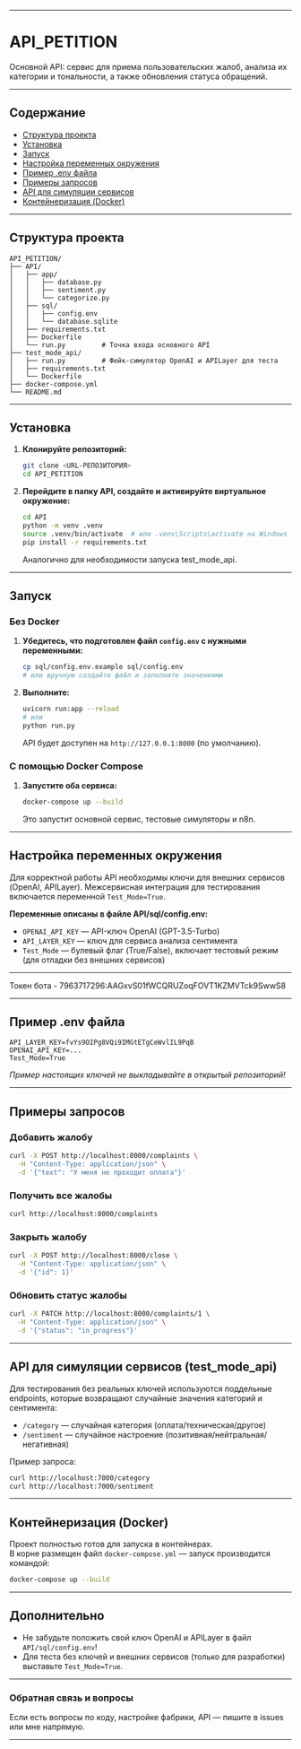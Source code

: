 
---

# API_PETITION

Основной API: сервис для приема пользовательских жалоб, анализа их категории и тональности, а также обновления статуса обращений.

---

## Содержание

- [Структура проекта](#структура-проекта)
- [Установка](#установка)
- [Запуск](#запуск)
- [Настройка переменных окружения](#настройка-переменных-окружения)
- [Пример .env файла](#пример-env-файла)
- [Примеры запросов](#примеры-запросов)
- [API для симуляции сервисов](#api-для-симуляции-сервисов)
- [Контейнеризация (Docker)](#контейнеризация-docker)
---

## Структура проекта

```
API_PETITION/
├── API/
│   ├── app/
│   │   ├── database.py
│   │   ├── sentiment.py
│   │   └── categorize.py
│   ├── sql/
│   │   ├── config.env
│   │   └── database.sqlite
│   ├── requirements.txt
│   ├── Dockerfile
│   └── run.py         # Точка входа основного API
├── test_mode_api/
│   ├── run.py         # Фейк-симулятор OpenAI и APILayer для теста
│   ├── requirements.txt
│   └── Dockerfile
├── docker-compose.yml
└── README.md
```

---

## Установка

1. **Клонируйте репозиторий:**
   ```bash
   git clone <URL-РЕПОЗИТОРИЯ>
   cd API_PETITION
   ```

2. **Перейдите в папку API, создайте и активируйте виртуальное окружение:**
   ```bash
   cd API
   python -m venv .venv
   source .venv/bin/activate  # или .venv\Scripts\activate на Windows
   pip install -r requirements.txt
   ```
   Аналогично для необходимости запуска test_mode_api.

---

## Запуск

### Без Docker

1. **Убедитесь, что подготовлен файл `config.env` с нужными переменными:**
   ```bash
   cp sql/config.env.example sql/config.env
   # или вручную создайте файл и заполните значениями
   ```

2. **Выполните:**
   ```bash
   uvicorn run:app --reload
   # или
   python run.py
   ```
   
   API будет доступен на `http://127.0.0.1:8000` (по умолчанию).

### С помощью Docker Compose

1. **Запустите оба сервиса:**
   ```bash
   docker-compose up --build
   ```
   Это запустит основной сервис, тестовые симуляторы и n8n.

---

## Настройка переменных окружения

Для корректной работы API необходимы ключи для внешних сервисов (OpenAI, APILayer). Межсервисная интеграция для тестирования включается переменной `Test_Mode=True`.

**Переменные описаны в файле API/sql/config.env:**
- `OPENAI_API_KEY` — API-ключ OpenAI (GPT-3.5-Turbo)
- `API_LAYER_KEY` — ключ для сервиса анализа сентимента
- `Test_Mode` — булевый флаг (True/False), включает тестовый режим (для отладки без внешних сервисов)

---

Токен бота - 7963717296:AAGxvS01fWCQRUZoqFOVT1KZMVTck9SwwS8

---

## Пример .env файла

```env
API_LAYER_KEY=fvYs9OIPg8VQi9IMGtETgCeWvlIL9PqB
OPENAI_API_KEY=...
Test_Mode=True
```

*Пример настоящих ключей не выкладывайте в открытый репозиторий!*

---

## Примеры запросов

### Добавить жалобу

```bash
curl -X POST http://localhost:8000/complaints \
  -H "Content-Type: application/json" \
  -d '{"text": "У меня не проходит оплата"}'
```

### Получить все жалобы

```bash
curl http://localhost:8000/complaints
```

### Закрыть жалобу

```bash
curl -X POST http://localhost:8000/close \
  -H "Content-Type: application/json" \
  -d '{"id": 1}'
```

### Обновить статус жалобы

```bash
curl -X PATCH http://localhost:8000/complaints/1 \
  -H "Content-Type: application/json" \
  -d '{"status": "in_progress"}'
```

---

## API для симуляции сервисов (test_mode_api)

Для тестирования без реальных ключей используются поддельные endpoints, которые возвращают случайные значения категорий и сентимента:

- `/category` — случайная категория (оплата/техническая/другое)
- `/sentiment` — случайное настроение (позитивная/нейтральная/негативная)

Пример запроса:

```bash
curl http://localhost:7000/category
curl http://localhost:7000/sentiment
```

---

## Контейнеризация (Docker)

Проект полностью готов для запуска в контейнерах.  
В корне размещен файл `docker-compose.yml` — запуск производится командой:

```bash
docker-compose up --build
```

---

## Дополнительно

- Не забудьте положить свой ключ OpenAI и APILayer в файл `API/sql/config.env`!
- Для теста без ключей и внешних сервисов (только для разработки) выставьте `Test_Mode=True`.

---

### Обратная связь и вопросы

Если есть вопросы по коду, настройке фабрики, API — пишите в issues или мне напрямую.

---

